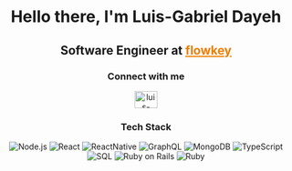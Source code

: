 <h1 align="center">Hello there, I'm Luis-Gabriel Dayeh</h1>

<h2 align="center">Software Engineer at <a href="https://www.flowkey.com/en" target="blank" style="color: #EF7D00;">flowkey</a></h2>

<h3 align="center">Connect with me</h3>
<p align="center">
  <a href="https://www.linkedin.com/in/luis-gabrieldayeh/" target="blank">
    <img align="center" src="https://raw.githubusercontent.com/rahuldkjain/github-profile-readme-generator/master/src/images/icons/Social/linked-in-alt.svg" alt="luis-gabriel ayman dayeh" height="30" width="40" />
  </a>
</p>

<h3 align="center">Tech Stack</h3>
<p align="center">
  <img src="https://img.shields.io/badge/Node.js-339933?style=for-the-badge&logo=node.js&logoColor=white" alt="Node.js" />
  <img src="https://img.shields.io/badge/React-61DAFB?style=for-the-badge&logo=react&logoColor=black" alt="React" />
  <img src="https://img.shields.io/badge/React%20Native-2EADE2?style=for-the-badge&logo=react&logoColor=white" alt="ReactNative" />
  <img src="https://img.shields.io/badge/GraphQL-E10098?style=for-the-badge&logo=graphql&logoColor=white" alt="GraphQL" />
  <img src="https://img.shields.io/badge/MongoDB-47A248?style=for-the-badge&logo=mongodb&logoColor=white" alt="MongoDB" />
  <img src="https://img.shields.io/badge/TypeScript-3178C6?style=for-the-badge&logo=typescript&logoColor=white" alt="TypeScript" />
  <img src="https://img.shields.io/badge/SQL-003B57?style=for-the-badge&logo=postgresql&logoColor=white" alt="SQL" />
  <img src="https://img.shields.io/badge/Ruby%20on%20Rails-CC0000?style=for-the-badge&logo=ruby-on-rails&logoColor=white" alt="Ruby on Rails" />
  <img src="https://img.shields.io/badge/Ruby-CC342D?style=for-the-badge&logo=ruby&logoColor=white" alt="Ruby" />
</p>
